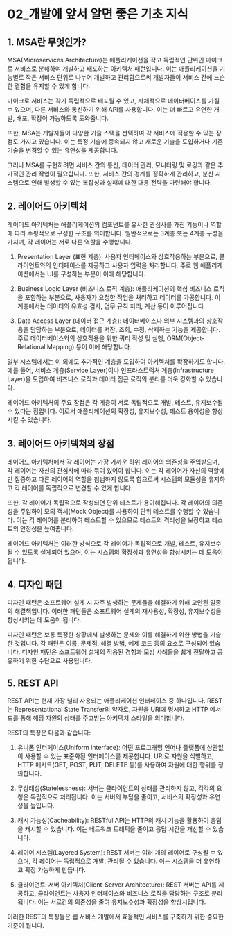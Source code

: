 # 02_개발에 앞서 알면 좋은 기초 지식

## 1. MSA란 무엇인가?

MSA(Microservices Architecture)는 애플리케이션을 작고 독립적인 단위인 마이크로 서비스로 분해하여 개발하고 배포하는 아키텍처 패턴입니다. 이는 애플리케이션을 기능별로 작은 서비스 단위로 나누어 개발하고 관리함으로써 개발자들이 서비스 간에 느슨한 결합을 유지할 수 있게 합니다.

마이크로 서비스는 각기 독립적으로 배포될 수 있고, 자체적으로 데이터베이스를 가질 수 있으며, 다른 서비스와 통신하기 위해 API를 사용합니다. 이는 더 빠르고 유연한 개발, 배포, 확장이 가능하도록 도와줍니다.

또한, MSA는 개발자들이 다양한 기술 스택을 선택하여 각 서비스에 적용할 수 있는 장점도 가지고 있습니다. 이는 특정 기술에 종속되지 않고 새로운 기술을 도입하거나 기존 기술을 변경할 수 있는 유연성을 제공합니다.

그러나 MSA를 구현하려면 서비스 간의 통신, 데이터 관리, 모니터링 및 로깅과 같은 추가적인 관리 작업이 필요합니다. 또한, 서비스 간의 경계를 정확하게 관리하고, 분산 시스템으로 인해 발생할 수 있는 복잡성과 실패에 대한 대응 전략을 마련해야 합니다.

## 2. 레이어드 아키텍처

레이어드 아키텍처는 애플리케이션의 컴포넌트를 유사한 관심사를 가진 기능이나 역할에 따라 수평적으로 구성한 구조를 의미합니다. 일반적으로는 3계층 또는 4계층 구성을 가지며, 각 레이어는 서로 다른 역할을 수행합니다.

1. Presentation Layer (표현 계층): 사용자 인터페이스와 상호작용하는 부분으로, 클라이언트와의 인터페이스를 제공하고 사용자 입력을 처리합니다. 주로 웹 애플리케이션에서는 UI를 구성하는 부분이 이에 해당합니다.

2. Business Logic Layer (비즈니스 로직 계층): 애플리케이션의 핵심 비즈니스 로직을 포함하는 부분으로, 사용자가 요청한 작업을 처리하고 데이터를 가공합니다. 이 계층에서는 데이터의 유효성 검사, 업무 규칙 처리, 계산 등이 이루어집니다.

3. Data Access Layer (데이터 접근 계층): 데이터베이스나 외부 시스템과의 상호작용을 담당하는 부분으로, 데이터를 저장, 조회, 수정, 삭제하는 기능을 제공합니다. 주로 데이터베이스와의 상호작용을 위한 쿼리 작성 및 실행, ORM(Object-Relational Mapping) 등이 이에 해당합니다.

일부 시스템에서는 이 외에도 추가적인 계층을 도입하여 아키텍처를 확장하기도 합니다. 예를 들어, 서비스 계층(Service Layer)이나 인프라스트럭처 계층(Infrastructure Layer)을 도입하여 비즈니스 로직과 데이터 접근 로직의 분리를 더욱 강화할 수 있습니다.

레이어드 아키텍처의 주요 장점은 각 계층이 서로 독립적으로 개발, 테스트, 유지보수될 수 있다는 점입니다. 이로써 애플리케이션의 확장성, 유지보수성, 테스트 용이성을 향상시킬 수 있습니다.

## 3. 레이어드 아키텍처의 장점

레이어드 아키텍처에서 각 레이어는 가장 가까운 하위 레이어의 의존성을 주입받으며, 각 레이어는 자신의 관심사에 따라 묶여 있어야 합니다. 이는 각 레이어가 자신의 역할에만 집중하고 다른 레이어의 역할을 침범하지 않도록 함으로써 시스템의 모듈성을 유지하고 각 레이어를 독립적으로 변경할 수 있게 합니다.

또한, 각 레이어가 독립적으로 작성되면 단위 테스트가 용이해집니다. 각 레이어의 의존성을 주입하여 모의 객체(Mock Object)를 사용하여 단위 테스트를 수행할 수 있습니다. 이는 각 레이어를 분리하여 테스트할 수 있으므로 테스트의 격리성을 보장하고 테스트의 안정성을 높여줍니다.

레이어드 아키텍처는 이러한 방식으로 각 레이어가 독립적으로 개발, 테스트, 유지보수될 수 있도록 설계되어 있으며, 이는 시스템의 확장성과 유연성을 향상시키는 데 도움이 됩니다.

## 4. 디자인 패턴

디자인 패턴은 소프트웨어 설계 시 자주 발생하는 문제들을 해결하기 위해 고안된 일종의 해결책입니다. 이러한 패턴들은 소프트웨어 설계의 재사용성, 확장성, 유지보수성을 향상시키는 데 도움이 됩니다.

디자인 패턴은 보통 특정한 상황에서 발생하는 문제와 이를 해결하기 위한 방법을 기술한 것입니다. 각 패턴은 이름, 문제점, 해결 방법, 예제 코드 등의 요소로 구성되어 있습니다. 디자인 패턴은 소프트웨어 설계의 적용된 경험과 모범 사례들을 쉽게 전달하고 공유하기 위한 수단으로 사용됩니다.

## 5. REST API

REST API는 현재 가장 널리 사용되는 애플리케이션 인터페이스 중 하나입니다. REST는 Representational State Transfer의 약자로, 자원을 URI에 명시하고 HTTP 메서드를 통해 해당 자원의 상태를 주고받는 아키텍처 스타일을 의미합니다.

REST의 특징은 다음과 같습니다:

1. 유니폼 인터페이스(Uniform Interface): 어떤 프로그래밍 언어나 플랫폼에 상관없이 사용할 수 있는 표준화된 인터페이스를 제공합니다. URI로 자원을 식별하고, HTTP 메서드(GET, POST, PUT, DELETE 등)를 사용하여 자원에 대한 행위를 정의합니다.

2. 무상태성(Statelessness): 서버는 클라이언트의 상태를 관리하지 않고, 각각의 요청은 독립적으로 처리됩니다. 이는 서버의 부담을 줄이고, 서비스의 확장성과 유연성을 높입니다.

3. 캐시 가능성(Cacheability): RESTful API는 HTTP의 캐시 기능을 활용하여 응답을 캐시할 수 있습니다. 이는 네트워크 트래픽을 줄이고 응답 시간을 개선할 수 있습니다.

4. 레이어 시스템(Layered System): REST 서버는 여러 개의 레이어로 구성될 수 있으며, 각 레이어는 독립적으로 개발, 관리될 수 있습니다. 이는 시스템을 더 유연하고 확장 가능하게 만듭니다.

5. 클라이언트-서버 아키텍처(Client-Server Architecture): REST 서버는 API를 제공하고, 클라이언트는 사용자 인터페이스와 비즈니스 로직을 담당하는 구조로 분리됩니다. 이는 서로간의 의존성을 줄여 유지보수성과 확장성을 향상시킵니다.

이러한 REST의 특징들은 웹 서비스 개발에서 효율적인 서비스를 구축하기 위한 중요한 기준이 됩니다.
